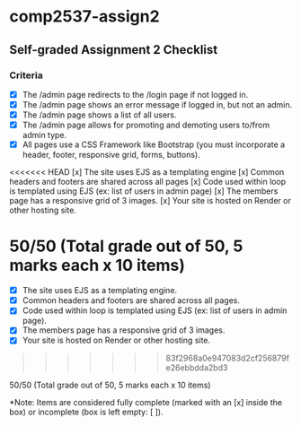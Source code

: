 # comp2537-assign2

## Self-graded Assignment 2 Checklist

### Criteria
- [x] The /admin page redirects to the /login page if not logged in.
- [x] The /admin page shows an error message if logged in, but not an admin.
- [x] The /admin page shows a list of all users.
- [x] The /admin page allows for promoting and demoting users to/from admin type.
- [x] All pages use a CSS Framework like Bootstrap (you must incorporate a header, footer, responsive grid, forms, buttons).

<<<<<<< HEAD
[x]  The site uses EJS as a templating engine
[x]  Common headers and footers are shared across all pages
[x]  Code used within loop is templated using EJS (ex: list of users in admin page)
[x]  The members page has a responsive grid of 3 images.
[x]  Your site is hosted on Render or other hosting site.
 
50/50 (Total grade out of 50, 5 marks each x 10 items)
=======
- [x] The site uses EJS as a templating engine.
- [x] Common headers and footers are shared across all pages.
- [x] Code used within loop is templated using EJS (ex: list of users in admin page).
- [x] The members page has a responsive grid of 3 images.
- [x] Your site is hosted on Render or other hosting site.
>>>>>>> 83f2968a0e947083d2cf256879fe26ebbdda2bd3

50/50 (Total grade out of 50, 5 marks each x 10 items)

*Note: Items are considered fully complete (marked with an [x] inside the box) or incomplete (box is left empty: [ ]).
